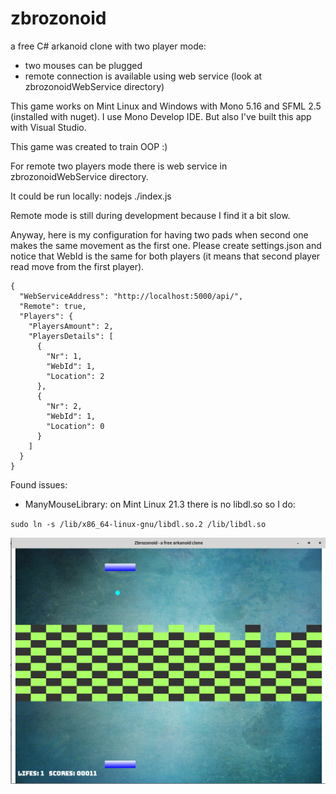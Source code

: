 # zbrozonoid
a free C# arkanoid clone with two player mode:
- two mouses can be plugged
- remote connection is available using web service (look at zbrozonoidWebService directory)

This game works on Mint Linux and Windows with Mono 5.16 and SFML 2.5 (installed with nuget). 
I use Mono Develop IDE. But also I've built this app with Visual Studio.

This game was created to train OOP :)

For remote two players mode there is web service in zbrozonoidWebService directory. 

It could be run locally: nodejs ./index.js

Remote mode is still during development because I find it a bit slow.

Anyway, here is my configuration for having two pads when second one makes the same movement as the first one.
Please create settings.json and notice that WebId is the same for both players (it means that second player read move from the first player).
```
{
  "WebServiceAddress": "http://localhost:5000/api/",
  "Remote": true,
  "Players": {
    "PlayersAmount": 2,
    "PlayersDetails": [
      {
        "Nr": 1,
        "WebId": 1,
        "Location": 2
      },
      {
        "Nr": 2,
        "WebId": 1,
        "Location": 0
      }
    ]
  }
}
```

Found issues:
- ManyMouseLibrary: on Mint Linux 21.3 there is no libdl.so so I do: 

`sudo ln -s /lib/x86_64-linux-gnu/libdl.so.2 /lib/libdl.so`




![](zbrozonoid.png)







